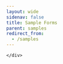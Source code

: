 ```yaml
---
layout: wide
sidenav: false
title: Sample Forms
parent: samples
redirect_from:
  - /samples
---
```

<link rel="stylesheet" href="https://cdnjs.cloudflare.com/ajax/libs/uswds/2.9.0/css/uswds.min.css" />
<link rel="stylesheet" href="https://unpkg.com/@formio/uswds@1.8.2-rc.12/dist/uswds.css" />

<section class="fedramp-page-container">
	<div class="grid-container">
		<div class="full-row grid-row padding-top-2 grid-gap">
			<div class="grid-col-12">
<script src="https://cdn.test-form.io/formiojs/formio.embed.js?src=https://dev-portal.fs.gsa.gov/dev/stephanieembeddingfheo&template=uswds&libs=true&redirect=https://www.google.com"></script>
			</div>	
		</div>
			
		

	</div>	
</section>
